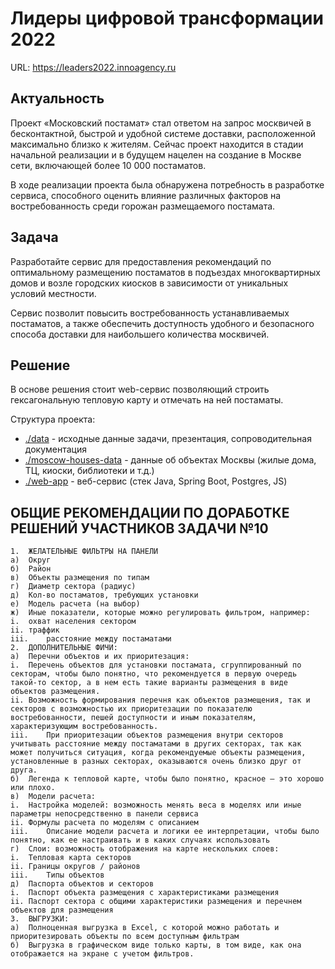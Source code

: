 # Лидеры цифровой трансформации 2022
URL: https://leaders2022.innoagency.ru

## Актуальность
Проект «Московский постамат» стал ответом на запрос москвичей в бесконтактной, быстрой и удобной системе доставки, расположенной максимально близко к жителям. Сейчас проект находится в стадии начальной реализации и в будущем нацелен на создание в Москве сети, включающей более 10 000 постаматов.


В ходе реализации проекта была обнаружена потребность в разработке сервиса, способного оценить влияние различных факторов на востребованность среди горожан размещаемого постамата.

## Задача
Разработайте сервис для предоставления рекомендаций по оптимальному размещению постаматов в подъездах многоквартирных домов и возле городских киосков в зависимости от уникальных условий местности.


Сервис позволит повысить востребованность устанавливаемых постаматов, а также обеспечить доступность удобного и безопасного способа доставки для наибольшего количества москвичей.

## Решение
В основе решения стоит web-сервис позволяющий строить гексагональную тепловую карту и отмечать на ней постаматы.

Структура проекта:
- [./data](./data) - исходные данные задачи, презентация, сопроводительная документация
- [./moscow-houses-data](./moscow-houses-data) - данные об объектах Москвы (жилые дома, ТЦ, киоски, библиотеки и т.д.)
- [./web-app](./web-app) - веб-сервис (стек Java, Spring Boot, Postgres, JS)

## ОБЩИЕ РЕКОМЕНДАЦИИ ПО ДОРАБОТКЕ РЕШЕНИЙ УЧАСТНИКОВ ЗАДАЧИ №10
```
1.	ЖЕЛАТЕЛЬНЫЕ ФИЛЬТРЫ НА ПАНЕЛИ
а)	Округ
б)	Район
в)	Объекты размещения по типам
г)	Диаметр сектора (радиус)
д)	Кол-во постаматов, требующих установки
е)	Модель расчета (на выбор)
ж)	Иные показатели, которые можно регулировать фильтром, например:
i.	охват населения сектором
ii.	траффик
iii.	расстояние между постаматами
2.	ДОПОЛНИТЕЛЬНЫЕ ФИЧИ:
а)	Перечни объектов и их приоритезация:
i.	Перечень объектов для установки постамата, сгруппированный по секторам, чтобы было понятно, что рекомендуется в первую очередь такой-то сектор, а в нем есть такие варианты размещения в виде объектов размещения.
ii.	Возможность формирования перечня как объектов размещения, так и секторов с возможностью их приоритезации по показателю востребованности, пешей доступности и иным показателям, характеризующим востребованность. 
iii.	При приоритезации объектов размещения внутри секторов учитывать расстояние между постаматами в других секторах, так как может получиться ситуация, когда рекомендуемые объекты размещения, установленные в разных секторах, оказываются очень близко друг от друга. 
б)	Легенда к тепловой карте, чтобы было понятно, красное – это хорошо или плохо.
в)	Модели расчета:
i.	Настройка моделей: возможность менять веса в моделях или иные параметры непосредственно в панели сервиса
ii.	Формулы расчета по моделям с описанием
iii.	Описание модели расчета и логики ее интерпретации, чтобы было понятно, как ее настраивать и в каких случаях использовать
г)	Слои: возможность отображения на карте нескольких слоев:
i.	Тепловая карта секторов
ii.	Границы округов / районов
iii.	Типы объектов
д)	Паспорта объектов и секторов
i.	Паспорт объекта размещения с характеристиками размещения
ii.	Паспорт сектора с общими характеристики размещения и перечнем объектов для размещения
3.	ВЫГРУЗКИ:
а)	Полноценная выгрузка в Excel, с которой можно работать и приоритезировать объекты по всем доступным фильтрам
б)	Выгрузка в графическом виде только карты, в том виде, как она отображается на экране с учетом фильтров.
```

